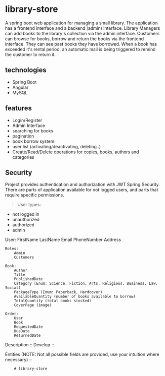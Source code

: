 # library-store	
A spring boot web application for managing a small library. The application has a frontend interface and a backend (admin) interface. Library Managers can add books to the library's collection via the admin interface. Customers can browse for books, borrow and return the books via the frontend interface. They can see past books they have borrowed. When a book has exceeded it's rental period, an automatic mail is being triggered to remind the customer to return it.

## technologies
- Spring Boot
- Angular
- MySQL

## features
- Login/Register
- Admin Interface
- searching for books
- pagination
- book borrow system
- user list (activating/deactivating, deleting..)
- Create/Read/Delete operations for copies, books, authors and categories

## Security
Project provides authentication and authorization with JWT Spring Security.
There are parts of application available for not logged users, and parts that require specific
permissions.
> User types:
- not logged in
- unauthorized
- authorized
- admin

User: 
		FirstName
		LastName
		Email
		PhoneNumber
		Address
		
	Roles:
		Admin
		Customers
		
	Book:
		Author
		Title
		PublishedDate
		Category (Enum: Science, Fiction, Arts, Religious, Business, Law, Social)
		PackageType (Enum: Paperback, Hardcover)
		AvailableQuantity (number of books available to borrow)
		TotalQuantity (total books stocked)
		CoverPage (image)
		
	Order:
		User  
		Book
		RequestedDate
		DueDate
		ReturnedDate

Description ::
	Develop 
	::
    
Entities (NOTE: Not all possible fields are provided, use your intuition where necessary) ::

	
		
		# library-store

